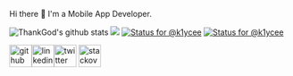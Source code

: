 Hi there 👋
I'm a Mobile App Developer.

![ThankGod's github stats](https://github-readme-stats.vercel.app/api?username=k1ycee&show_icons=true&theme=dracula)
  <img src="https://gpvc.arturio.dev/k1ycee" width="auto" height="auto"/>
[![Status for @k1ycee](https://badge.stateful.com/k1ycee/status.svg)](https://app.stateful.com/@k1ycee)
[![Status for @k1ycee](https://badge.stateful.com/k1ycee/dnd.svg)](https://app.stateful.com/@k1ycee)

[<img src='https://cdn.jsdelivr.net/npm/simple-icons@3.0.1/icons/github.svg' alt='github' height='40'>](https://github.com/k1ycee)[<img src='https://cdn.jsdelivr.net/npm/simple-icons@3.0.1/icons/linkedin.svg' alt='linkedin' height='40'>](https://www.linkedin.com/in/thankgod-chiagozie-5a4b09195/)[<img src='https://cdn.jsdelivr.net/npm/simple-icons@3.0.1/icons/twitter.svg' alt='twitter' height='40'>](https://twitter.com/m3st3r33ous)  [<img src='https://cdn.jsdelivr.net/npm/simple-icons@3.0.1/icons/stackoverflow.svg' alt='stackoverflow' height='40'>](https://stackoverflow.com/users/11623001/denzel)
